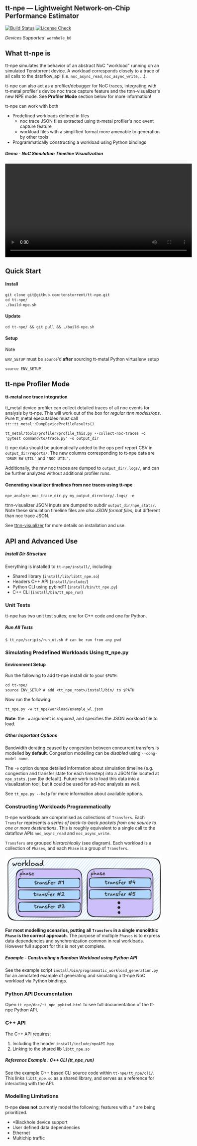 ## tt-npe — Lightweight Network-on-Chip Performance Estimator

[![Build Status](https://github.com/bgrady-tt/tt-npe/actions/workflows/build_and_test_ubuntu.yml/badge.svg)](https://github.com/bgrady-tt/tt-npe/actions/workflows/build_and_test_ubuntu.yml)
[![License Check](https://github.com/bgrady-tt/tt-npe/actions/workflows/spdx.yml/badge.svg)](https://github.com/bgrady-tt/tt-npe/actions/workflows/spdx.yml)

*Devices Supported*: `wormhole_b0`

## What tt-npe is

tt-npe simulates the behavior of an abstract NoC "workload" running on an
simulated Tenstorrent device. A workload corresponds closely to a trace of all
calls to the dataflow_api (i.e. `noc_async_read`, `noc_async_write`, ...). 

tt-npe can also act as a profiler/debugger for NoC traces, integrating with tt-metal
profiler's device noc trace capture feature and the ttnn-visualizer's new NPE
mode. See **Profiler Mode** section below for more information!

tt-npe can work with both
- Predefined workloads defined in files
    - noc trace JSON files extracted using tt-metal profiler's noc event capture feature
    - workload files with a simplified format more amenable to generation by other tools
- Programmatically constructing a workload using Python bindings

##### Demo - NoC Simulation Timeline Visualization 
<video src="https://github.com/user-attachments/assets/b1ada0ef-da19-477d-ba0e-be8287cf023e
" width="600" controls></video>

## Quick Start

#### Install 
```shell
git clone git@github.com:tenstorrent/tt-npe.git
cd tt-npe/ 
./build-npe.sh
```

#### Update
```shell
cd tt-npe/ && git pull && ./build-npe.sh
```

#### Setup

> [!NOTE]
> `ENV_SETUP` must be `source`'d **after** sourcing tt-metal Python virtualenv setup 

```shell
source ENV_SETUP
```
## tt-npe Profiler Mode 

#### tt-metal noc trace integration
tt_metal device profiler can collect detailed traces of all noc events for
analysis by tt-npe. This will work out of the box for _regular ttnn
models/ops_. Pure tt_metal executables must call
`tt::tt_metal::DumpDeviceProfileResults()`.

```shell
tt_metal/tools/profiler/profile_this.py --collect-noc-traces -c 'pytest command/to/trace.py' -o output_dir
```

tt-npe data should be automatically added to the ops perf report CSV in
`output_dir/reports/`. The new columns corresponding to tt-npe data are `'DRAM
BW UTIL'` and `'NOC UTIL'`.

Additionally, the raw noc traces are dumped to `output_dir/.logs/`, and can be
further analyzed without additional profiler runs.

#### Generating visualizer timelines from noc traces using tt-npe

```shell
npe_analyze_noc_trace_dir.py my_output_directory/.logs/ -e
```

ttnn-visualizer JSON inputs are dumped to subdir `output_dir/npe_stats/`. Note
these simulation timeline files are _also JSON format files_, but different
than noc trace JSON.

See [ttnn-visualizer](https://github.com/tenstorrent/ttnn-visualizer/) for more
details on installation and use.

## API and Advanced Use

##### Install Dir Structure
Everything is installed to `tt-npe/install/`, including:
- Shared library (`install/lib/libtt_npe.so`)
- Headers C++ API (`install/include/`)
- Python CLI using pybind11 (`install/bin/tt_npe.py`)
- C++ CLI (`install/bin/tt_npe_run`)

### Unit Tests
tt-npe has two unit test suites; one for C++ code and one for Python.

##### Run All Tests

```
$ tt_npe/scripts/run_ut.sh # can be run from any pwd
```

### Simulating Predefined Workloads Using tt_npe.py 

#### Environment Setup
Run the following to add tt-npe install dir to your `$PATH`:

```shell
cd tt-npe/ 
source ENV_SETUP # add <tt_npe_root>/install/bin/ to $PATH 
```

Now run the following:
```shell
tt_npe.py -w tt_npe/workload/example_wl.json
```

**Note**: the `-w` argument is *required*, and specifies the JSON workload file to load.

##### Other Important Options

Bandwidth derating caused by congestion between concurrent transfers is
modelled **by default**. Congestion modelling can be *disabled* using
`--cong-model none`.

The `-e` option dumps detailed information about simulation timeline (e.g.
congestion and transfer state for each timestep) into a JSON file located at
`npe_stats.json` (by default). Future work is to load this data into a
visualization tool, but it could be used for ad-hoc analysis as well.  

See `tt_npe.py --help` for more information about available options.

### Constructing Workloads Programmatically

tt-npe workloads are comprimised as collections of `Transfers`. Each `Transfer`
represents a *series of back-to-back packets from one source to one or more
destinations*. This is roughly equivalent to a single call to the dataflow APIs
`noc_async_read` and `noc_async_write`.

`Transfers` are grouped *hierarchically* (see diagram). Each workload is a
collection of `Phases`, and each `Phase` is a group of `Transfers`. 

![tt-npe workload hierarchy diagram](img/npe_workload_diag.png)

__For most modelling scenarios, putting all `Transfers` in a single monolithic
`Phase` is the correct approach__. The purpose of multiple `Phases` is to
express data dependencies and synchronization common in real workloads. However
full support for this is not yet complete.

##### *Example - Constructing a Random Workload using Python API*

See the example script `install/bin/programmatic_workload_generation.py`
for an annotated example of generating and simulating a tt-npe NoC workload via
Python bindings. 

### Python API Documentation

Open `tt_npe/doc/tt_npe_pybind.html` to see full documentation of the tt-npe Python API. 

### C++ API 
The C++ API requires: 
1. Including the header `install/include/npeAPI.hpp`
2. Linking to the shared lib `libtt_npe.so` 

##### Reference Example : C++ CLI (tt_npe_run)
See the example C++ based CLI source code within `tt-npe/tt_npe/cli/`. This
links `libtt_npe.so` as a shared library, and serves as a reference for
interacting with the API.

### Modelling Limitations

tt-npe **does not** currently model the following; features with a * are being prioritized.
- *Blackhole device support
- User defined data dependencies
- Ethernet
- Multichip traffic
